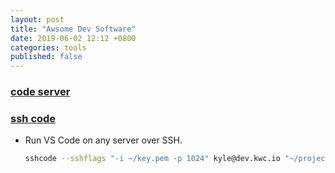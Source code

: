 ```yaml
---
layout: post
title: "Awsome Dev Software"
date: 2019-06-02 12:12 +0800
categories: tools
published: false
---
```

### [code server](https://github.com/cdr/code-server)
### [ssh code](https://github.com/cdr/sshcode)

- Run VS Code on any server over SSH. 
    ```sh
    sshcode --sshflags "-i ~/key.pem -p 1024" kyle@dev.kwc.io "~/projects/sourcegraph"
    ```